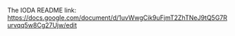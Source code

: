 
The IODA README link:
https://docs.google.com/document/d/1uvWwgCik9uFjmT2ZhTNeJ9tQ5G7Rurvqq5w8Cg27Ujw/edit
